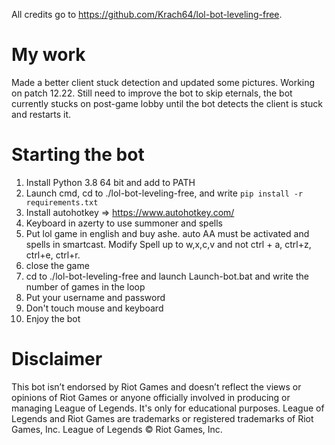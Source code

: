 All credits go to https://github.com/Krach64/lol-bot-leveling-free.

# My work
Made a better client stuck detection and updated some pictures. Working on patch 12.22.
Still need to improve the bot to skip eternals, the bot currently stucks on post-game lobby until the bot detects the client is stuck and restarts it.


# Starting the bot
 1. Install Python 3.8 64 bit and add to PATH
 2. Launch cmd, cd to ./lol-bot-leveling-free,  and write `pip install -r requirements.txt`
 3. Install autohotkey => https://www.autohotkey.com/
 4. Keyboard in azerty to use summoner and spells
 5. Put lol game in english and buy ashe. auto AA must be activated and spells in smartcast. Modify Spell up to w,x,c,v and not ctrl + a, ctrl+z, ctrl+e, ctrl+r.
 6. close the game
 7. cd to ./lol-bot-leveling-free and launch Launch-bot.bat and write the number of games in the loop
 8. Put your username and password
 9. Don't touch mouse and keyboard
 10. Enjoy the bot


# Disclaimer

This bot isn’t endorsed by Riot Games and doesn’t reflect the views or opinions of Riot Games or anyone officially involved in producing or managing League of Legends. It's only for educational purposes.
League of Legends and Riot Games are trademarks or registered trademarks of Riot Games, Inc. League of Legends © Riot Games, Inc.
